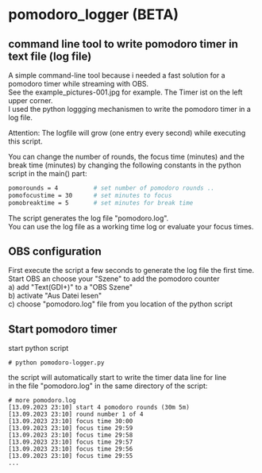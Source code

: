 # pomodoro_logger (BETA)

## command line tool to write pomodoro timer in text file (log file)
A simple command-line tool because i needed a fast solution for a pomodoro timer while streaming with OBS. <br>
See the example_pictures-001.jpg for example. The Timer ist on the left upper corner. <br>
I used the python loggging mechanismen to write the pomodoro timer in a log file.<br>

Attention: The logfile will grow (one entry every second) while executing this script.<br>

You can change the number of rounds, the focus time (minutes) and the break time (minutes) by changing the following constants in the python script in the main() part:

```sh
pomorounds = 4          # set number of pomodoro rounds ..
pomofocustime = 30      # set minutes to focus
pomobreaktime = 5       # set minutes for break time
```

The script generates the log file "pomodoro.log". <br>
You can use the log file as a working time log or evaluate your focus times.

## OBS configuration
First execute the script a few seconds to generate the log file the first time.<br>
Start OBS an choose your "Szene" to add the pomodoro counter<br>
a) add "Text(GDI+)" to a "OBS Szene"<br>
b) activate "Aus Datei lesen"<br>
c) choose "pomodoro.log" file from you location of the python script <br>

## Start pomodoro timer
start python script
```
# python pomodoro-logger.py
```

the script will automatically start to write the timer data line for line<br> 
in the file "pomodoro.log" in the same directory of the script:
```
# more pomodoro.log
[13.09.2023 23:10] start 4 pomodoro rounds (30m 5m)
[13.09.2023 23:10] round number 1 of 4
[13.09.2023 23:10] focus time 30:00
[13.09.2023 23:10] focus time 29:59
[13.09.2023 23:10] focus time 29:58
[13.09.2023 23:10] focus time 29:57
[13.09.2023 23:10] focus time 29:56
[13.09.2023 23:10] focus time 29:55
...
```
